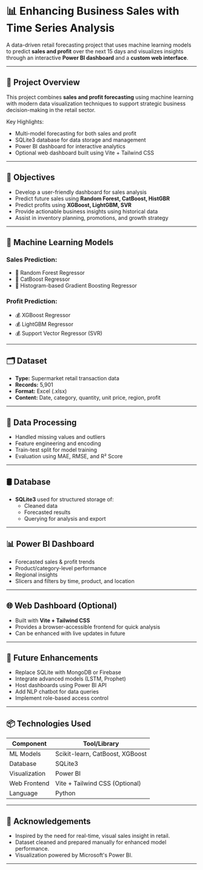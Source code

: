 # 📊 Enhancing Business Sales with Time Series Analysis

A data-driven retail forecasting project that uses machine learning models to predict **sales and profit** over the next 15 days and visualizes insights through an interactive **Power BI dashboard** and a **custom web interface**.

---

## 🚀 Project Overview

This project combines **sales and profit forecasting** using machine learning with modern data visualization techniques to support strategic business decision-making in the retail sector.

Key Highlights:
- Multi-model forecasting for both sales and profit
- SQLite3 database for data storage and management
- Power BI dashboard for interactive analytics
- Optional web dashboard built using Vite + Tailwind CSS

---

## 🎯 Objectives

- Develop a user-friendly dashboard for sales analysis  
- Predict future sales using **Random Forest, CatBoost, HistGBR**  
- Predict profits using **XGBoost, LightGBM, SVR**  
- Provide actionable business insights using historical data  
- Assist in inventory planning, promotions, and growth strategy  

---

## 🧠 Machine Learning Models

### Sales Prediction:
- 📌 Random Forest Regressor  
- 📌 CatBoost Regressor  
- 📌 Histogram-based Gradient Boosting Regressor  

### Profit Prediction:
- 💰 XGBoost Regressor  
- 💰 LightGBM Regressor  
- 💰 Support Vector Regressor (SVR)  

---

## 🗂 Dataset

- **Type:** Supermarket retail transaction data  
- **Records:** 5,901  
- **Format:** Excel (.xlsx)  
- **Content:** Date, category, quantity, unit price, region, profit  

---

## 🧹 Data Processing

- Handled missing values and outliers  
- Feature engineering and encoding  
- Train-test split for model training  
- Evaluation using MAE, RMSE, and R² Score  

---

## 🛢 Database

- **SQLite3** used for structured storage of:
  - Cleaned data  
  - Forecasted results  
  - Querying for analysis and export  

---

## 📊 Power BI Dashboard

- Forecasted sales & profit trends  
- Product/category-level performance  
- Regional insights  
- Slicers and filters by time, product, and location  

---

## 🌐 Web Dashboard (Optional)

- Built with **Vite + Tailwind CSS**  
- Provides a browser-accessible frontend for quick analysis  
- Can be enhanced with live updates in future  

---

## 🔮 Future Enhancements

- Replace SQLite with MongoDB or Firebase  
- Integrate advanced models (LSTM, Prophet)  
- Host dashboards using Power BI API  
- Add NLP chatbot for data queries  
- Implement role-based access control  

---

## 📦 Technologies Used

| Component     | Tool/Library                        |
|---------------|-------------------------------------|
| ML Models     | Scikit-learn, CatBoost, XGBoost     |
| Database      | SQLite3                             |
| Visualization | Power BI                            |
| Web Frontend  | Vite + Tailwind CSS (Optional)      |
| Language      | Python                              |

---

## 🤝 Acknowledgements

- Inspired by the need for real-time, visual sales insight in retail.  
- Dataset cleaned and prepared manually for enhanced model performance.  
- Visualization powered by Microsoft's Power BI.  

---




